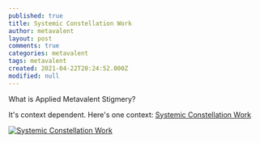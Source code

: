 ```yaml
---
published: true
title: Systemic Constellation Work
author: metavalent
layout: post
comments: true
categories: metavalent
tags: metavalent
created: 2021-04-22T20:24:52.000Z
modified: null
---
```


What is Applied Metavalent Stigmery?

It's context dependent. Here's one context: [Systemic Constellation Work](https://www.thehaguecenter.org/systemic-constellation-work/)

[![Systemic Constellation Work]({{site.baseurl}}//assets/images/THC-use-of-SCW.jpg)](https://www.thehaguecenter.org/systemic-constellation-work/)


